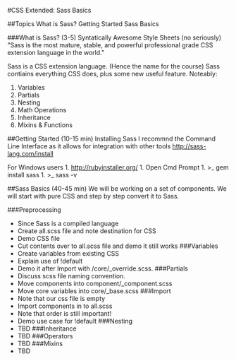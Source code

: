 #CSS Extended: Sass Basics 

##Topics
  What is Sass?
  Getting Started
  Sass Basics
  
###What is Sass? (3-5)
  Syntatically Awesome Style Sheets (no seriously)
    "Sass is the most mature, stable, and powerful professional grade CSS extension language in the world."
    
  Sass is a CSS extension language. (Hence the name for the course)
  Sass contiains everything CSS does, plus some new useful feature.
  Noteably:
  1. Variables
  1. Partials
  1. Nesting
  1. Math Operations
  1. Inheritance
  1. Mixins & Functions
  
##Getting Started (10-15 min)
  Installing Sass
  I recommnd the Command Line Interface as it allows for integration with other tools
    http://sass-lang.com/install
    
  For Windows users
    1. http://rubyinstaller.org/
    1. Open Cmd Prompt
    1. >_ gem install sass
    1. >_ sass -v
      
##Sass Basics (40-45 min)
  We will be working on a set of components.
  We will start with pure CSS and step by step convert it to Sass.
  
###Preprocessing
  - Since Sass is a compiled language
  - Create  all.scss file and note destination for CSS
  - Demo CSS file
  - Cut contents over to all.scss file and demo it still works
###Variables
  - Create variables from existing CSS
  - Explain use of !default
  - Demo it after Import with /core/_override.scss.
###Partials
  - Discuss scss file naming convention.
  - Move components into component/_component.scss
  - Move core variables into core/_base.scss
###Import
  - Note that our css file is empty
  - Import components in to all.scss
  - Note that order is still important!
  - Demo use case for !default
###Nesting
  - TBD
###Inheritance
  - TBD
###Operators
  - TBD
###Mixins
  - TBD